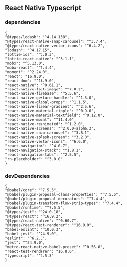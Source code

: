 ## React Native Typescript

### dependencies

    {
    "@types/lodash": "^4.14.138",
    "@types/react-native-snap-carousel": "^3.7.4",
    "@types/react-native-vector-icons": "^6.4.2",
    "lodash": "^4.17.15",
    "lottie-ios": "^3.0.3",
    "lottie-react-native": "^3.1.1",
    "mobx": "^5.13.0",
    "mobx-react": "^5.4.4",
    "moment": "^2.24.0",
    "react": "16.9.0",
    "react-dom": "^16.9.0",
    "react-native": "^0.61.1",
    "react-native-fast-image": "^7.0.2",
    "react-native-firebase": "^5.5.6",
    "react-native-gesture-handler": "^1.3.0",
    "react-native-global-props": "^1.1.5",
    "react-native-linear-gradient": "^2.5.6",
    "react-native-material-ripple": "^0.9.0",
    "react-native-material-textfield": "^0.12.0",
    "react-native-modal": "^11.4.0",
    "react-native-reanimated": "^1.2.0",
    "react-native-screens": "^2.0.0-alpha.3",
    "react-native-snap-carousel": "^3.8.1",
    "react-native-splash-screen": "^3.2.0",
    "react-native-vector-icons": "^6.6.0",
    "react-navigation": "^4.0.7",
    "react-navigation-stack": "^1.8.1",
    "react-navigation-tabs": "^2.5.5",
    "rn-placeholder": "^3.0.0"
    }

### devDependencies

    {
    "@babel/core": "^7.5.5",
    "@babel/plugin-proposal-class-properties": "^7.5.5",
    "@babel/plugin-proposal-decorators": "^7.4.4",
    "@babel/plugin-transform-flow-strip-types": "^7.4.4",
    "@babel/runtime": "^7.5.5",
    "@types/jest": "^24.0.18",
    "@types/react": "^16.9.2",
    "@types/react-native": "^0.60.7",
    "@types/react-test-renderer": "^16.9.0",
    "babel-eslint": "^10.0.3",
    "babel-jest": "^24.9.0",
    "eslint": "^6.2.1",
    "jest": "^24.9.0",
    "metro-react-native-babel-preset": "^0.56.0",
    "react-test-renderer": "16.8.6",
    "typescript": "^3.5.3"
    }
